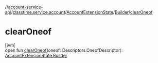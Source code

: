 //[account-service-api](../../../../index.md)/[classtime.service.account](../../index.md)/[AccountExtensionState](../index.md)/[Builder](index.md)/[clearOneof](clear-oneof.md)

# clearOneof

[jvm]\
open fun [clearOneof](clear-oneof.md)(oneof: Descriptors.OneofDescriptor): [AccountExtensionState.Builder](index.md)
